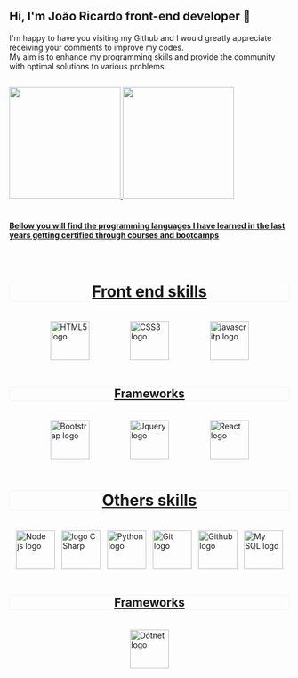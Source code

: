## Hi, I'm João Ricardo front-end developer 👋

I'm happy to have you visiting my Github and I would greatly appreciate receiving your comments to improve my codes.
<br>
My aim is to enhance my programming skills and provide the community with optimal solutions to various problems.

##
<div>
  <a href="https://github.com/Ricardo-Forttunato">
  <img height="200em" src="https://github-readme-stats.vercel.app/api?username=Ricardo-Forttunato&show_icons=true&theme=swift">
  <img height="200em" src="https://github-readme-stats.vercel.app/api/top-langs?username=Ricardo-Forttunato&layout=donut&langs=count=16&show_icons=true&theme=swift">
  </div><br>
    
<h4>Bellow you will find the programming languages I have learned in the last years getting certified through courses and bootcamps</h4>

<div style="display: inline_block"><br>
  <h1 style="display:flex; justify-content: space-evenly; border: 1px solid rgb(243, 242, 242); border-radius:5px;">Front end skills</h1>
  <br>
  <div style="display:flex; justify-content:space-evenly;">
    <img height="70em" alt="HTML5 logo" src="https://cdn.jsdelivr.net/gh/devicons/devicon@latest/icons/html5/html5-plain-wordmark.svg"/>
    <img height="70em" alt="CSS3 logo" src="https://cdn.jsdelivr.net/gh/devicons/devicon@latest/icons/css3/css3-plain-wordmark.svg"/>
    <img height="70em" alt=" javascritp logo" src="https://cdn.jsdelivr.net/gh/devicons/devicon@latest/icons/javascript/javascript-original.svg"/>
  </div>
  <br>
  <h2 style="display:flex; justify-content: space-evenly;border: 1px solid rgb(243, 242, 242); border-radius:5px;">Frameworks</h2>
  <br>
  <div style="display:flex; justify-content: space-evenly;">
    <img height="70em" alt=" Bootstrap logo " src="https://cdn.jsdelivr.net/gh/devicons/devicon@latest/icons/bootstrap/bootstrap-original.svg"/>
    <img height="70em" alt=" Jquery logo " src="https://cdn.jsdelivr.net/gh/devicons/devicon@latest/icons/jquery/jquery-plain-wordmark.svg"/>
    <img height="70em" alt="React logo" src="https://cdn.jsdelivr.net/gh/devicons/devicon@latest/icons/react/react-original-wordmark.svg"/>
    
  </div>
  <br>
  <h1 style="display:flex; justify-content: space-evenly;border: 1px solid rgb(243, 242, 242); border-radius:5px;">Others skills</h1>
  <br>
  <div style="display:flex; justify-content: space-evenly;">
    <img height="70em" alt=" Node js logo" src="https://cdn.jsdelivr.net/gh/devicons/devicon@latest/icons/nodejs/nodejs-original.svg"/>
    <img height="70em" alt="logo C Sharp " src="https://cdn.jsdelivr.net/gh/devicons/devicon@latest/icons/csharp/csharp-original.svg"/>
    <img height="70em" alt="Python logo" src="https://cdn.jsdelivr.net/gh/devicons/devicon@latest/icons/python/python-original.svg"/>
    <img height="70em" alt="Git logo" src="https://cdn.jsdelivr.net/gh/devicons/devicon@latest/icons/git/git-original.svg"/>
    <img height="70em" alt="Github logo" src="https://cdn.jsdelivr.net/gh/devicons/devicon@latest/icons/githubcodespaces/githubcodespaces-original.svg"/>
    <img height="70em" alt="My SQL logo" src="https://cdn.jsdelivr.net/gh/devicons/devicon@latest/icons/mysql/mysql-original-wordmark.svg"/>
  </div>
  <br>
  <h2 style="display:flex; justify-content: space-evenly;border: 1px solid rgb(243, 242, 242); border-radius:5px;">Frameworks</h2>
  <br>
  <div style="display:flex; justify-content: space-evenly;">
    <img height="70em" alt="Dotnet logo" src="https://cdn.jsdelivr.net/gh/devicons/devicon@latest/icons/dot-net/dot-net-plain-wordmark.svg"/>
  </div><br>
</div>



